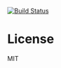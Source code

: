 [![Build Status](https://travis-ci.org/xorrr/freezing-octo-hipster.png)](https://travis-ci.org/xorrr/freezing-octo-hipster)

# License
MIT
